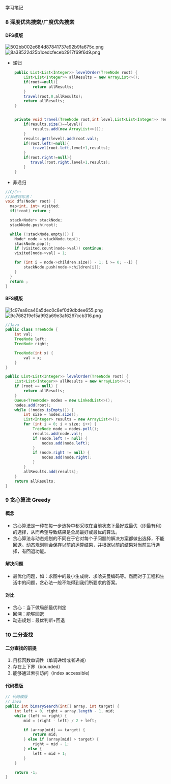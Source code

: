学习笔记

### 8 深度优先搜索/广度优先搜索
#### DFS模版
![502bb002e684d87841737e92b9fa675c.png](evernotecid://0000E11B-C14D-42DF-A687-4CFAE05027ED/appyinxiangcom/25828983/ENResource/p104)
![8a38522d25b1cedcfeceb2917f69f6d9.png](evernotecid://0000E11B-C14D-42DF-A687-4CFAE05027ED/appyinxiangcom/25828983/ENResource/p106)

* 递归
```java
    public List<List<Integer>> levelOrder(TreeNode root) {
        List<List<Integer>> allResults = new ArrayList<>();
        if(root==null){
            return allResults;
        }
        travel(root,0,allResults);
        return allResults;
    }


    private void travel(TreeNode root,int level,List<List<Integer>> results){
        if(results.size()==level){
            results.add(new ArrayList<>());
        }
        results.get(level).add(root.val);
        if(root.left!=null){
            travel(root.left,level+1,results);
        }
        if(root.right!=null){
           travel(root.right,level+1,results);
        }
    }
```
* 非递归
```c++
//C/C++
//非递归写法：
void dfs(Node* root) {
  map<int, int> visited;
  if(!root) return ;

  stack<Node*> stackNode;
  stackNode.push(root);

  while (!stackNode.empty()) {
    Node* node = stackNode.top();
    stackNode.pop();
    if (visited.count(node->val)) continue;
    visited[node->val] = 1;

    for (int i = node->children.size() - 1; i >= 0; --i) {
        stackNode.push(node->children[i]);
    }
  }
  return ;
}
```
#### BFS模版
![1c97ea8ca40a5dec0c8ef0d9dbdee655.png](evernotecid://0000E11B-C14D-42DF-A687-4CFAE05027ED/appyinxiangcom/25828983/ENResource/p108)
![9c768219e15a992a69e3af6297ccb316.png](evernotecid://0000E11B-C14D-42DF-A687-4CFAE05027ED/appyinxiangcom/25828983/ENResource/p109)

```java
//Java
public class TreeNode {
    int val;
    TreeNode left;
    TreeNode right;

    TreeNode(int x) {
        val = x;
    }
}

public List<List<Integer>> levelOrder(TreeNode root) {
    List<List<Integer>> allResults = new ArrayList<>();
    if (root == null) {
        return allResults;
    }
    Queue<TreeNode> nodes = new LinkedList<>();
    nodes.add(root);
    while (!nodes.isEmpty()) {
        int size = nodes.size();
        List<Integer> results = new ArrayList<>();
        for (int i = 0; i < size; i++) {
            TreeNode node = nodes.poll();
            results.add(node.val);
            if (node.left != null) {
                nodes.add(node.left);
            }
            if (node.right != null) {
                nodes.add(node.right);
            }
        }
        allResults.add(results);
    }
    return allResults;
}
```
### 9 贪心算法 Greedy
#### 概念
* 贪心算法是一种在每一步选择中都采取在当前状态下最好或最优（即最有利）的选择，从而希望导致结果是全局最好或最优的算法。 
* 贪心算法与动态规划的不同在于它对每个子问题的解决方案都做出选择，不能回退。动态规划则会保存以前的运算结果，并根据以前的结果对当前进行选择，有回退功能。
#### 解决问题
* 最优化问题，如：求图中的最小生成树、求哈夫曼编码等。然而对于工程和生活中的问题，贪心法一般不能得到我们所要求的答案。 
#### 对比
* 贪心：当下做局部最优判定
* 回溯：能够回退
* 动态规划：最优判断+回退

### 10 二分查找
#### 二分查找的前提
1. 目标函数单调性（单调递增或者递减）
2. 存在上下界（bounded）
3. 能够通过索引访问（index accessible)
#### 代码模版
```java
// 代码模版
// Java
public int binarySearch(int[] array, int target) {
    int left = 0, right = array.length - 1, mid;
    while (left <= right) {
        mid = (right - left) / 2 + left;

        if (array[mid] == target) {
            return mid;
        } else if (array[mid] > target) {
            right = mid - 1;
        } else {
            left = mid + 1;
        }
    }

    return -1;
}
```